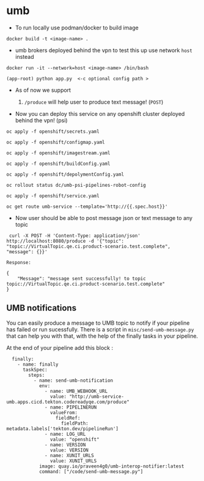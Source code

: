 # umb

* To run locally use podman/docker to build image
```
docker build -t <image-name> .

```
* umb brokers deployed behind the vpn to test this up use network `host` instead
```
docker run -it --network=host <image-name> /bin/bash

(app-root) python app.py  <-c optional config path >

```

* As of now we support
    1. `/produce` will help user to produce text message! (`POST`)

* Now you can deploy this service on any openshift cluster deployed behind the vpn! (psi)
```
oc apply -f openshift/secrets.yaml

oc apply -f openshift/configmap.yaml

oc apply -f openshift/imagestream.yaml

oc apply -f openshift/buildConfig.yaml

oc apply -f openshift/depolymentConfig.yaml

oc rollout status dc/umb-psi-pipelines-robot-config

oc apply -f openshift/service.yaml

oc get route umb-service --template='http://{{.spec.host}}'

```

* Now user should be able to post message json or text message to any topic

```
 curl -X POST -H 'Content-Type: application/json' http://localhost:8080/produce -d '{"topic": "topic://VirtualTopic.qe.ci.product-scenario.test.complete", "message": {}}'               

Response: 

{
    "Message": "message sent successfully! to topic topic://VirtualTopic.qe.ci.product-scenario.test.complete"
}

```

## UMB notifications
You can easily produce a message to UMB topic to notify if your pipeline has failed or run sucessfully. There is a script in `misc/send-umb-message.py` that can help you with that, with the help of the finally tasks in your pipeline.

At the end of your pipeline add this block :
```
  finally:
    - name: finally
      taskSpec:
        steps:
          - name: send-umb-notification
            env:
              - name: UMB_WEBHOOK_URL
                value: "http://umb-service-umb.apps.cicd.tekton.codereadyqe.com/produce"
              - name: PIPELINERUN
                valueFrom:
                  fieldRef:
                    fieldPath: metadata.labels['tekton.dev/pipelineRun']
              - name: LOG_URL
                value: "openshift"
              - name: VERSION
                value: VERSION
              - name: XUNIT_URLS
                value: XUNIT_URLS
            image: quay.io/praveen4g0/umb-interop-notifier:latest
            command: ["/code/send-umb-message.py"]
```